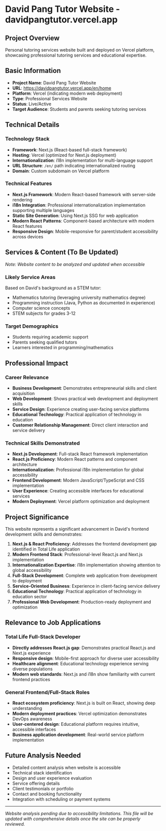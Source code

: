 # David Pang Tutor Website - davidpangtutor.vercel.app

## Project Overview

Personal tutoring services website built and deployed on Vercel platform, showcasing professional tutoring services and educational expertise.

## Basic Information

- **Project Name**: David Pang Tutor Website  
- **URL**: https://davidpangtutor.vercel.app/en/home
- **Platform**: Vercel (indicating modern web deployment)
- **Type**: Professional Services Website
- **Status**: Live/Active
- **Target Audience**: Students and parents seeking tutoring services

## Technical Details

### Technology Stack
- **Framework**: Next.js (React-based full-stack framework)
- **Hosting**: Vercel (optimized for Next.js deployment)
- **Internationalization**: i18n implementation for multi-language support
- **URL Structure**: `/en/` path indicating internationalized routing
- **Domain**: Custom subdomain on Vercel platform

### Technical Features
- **Next.js Framework**: Modern React-based framework with server-side rendering
- **i18n Integration**: Professional internationalization implementation supporting multiple languages
- **Static Site Generation**: Using Next.js SSG for web application
- **Modern React Patterns**: Component-based architecture with modern React features
- **Responsive Design**: Mobile-responsive for parent/student accessibility across devices

## Services & Content (To Be Updated)

*Note: Website content to be analyzed and updated when accessible*

### Likely Service Areas
Based on David's background as a STEM tutor:
- Mathematics tutoring (leveraging university mathematics degree)
- Programming instruction (Java, Python as documented in experience)
- Computer science concepts
- STEM subjects for grades 3-12

### Target Demographics
- Students requiring academic support
- Parents seeking qualified tutors
- Learners interested in programming/mathematics

## Professional Impact

### Career Relevance
- **Business Development**: Demonstrates entrepreneurial skills and client acquisition
- **Web Development**: Shows practical web development and deployment skills
- **Service Design**: Experience creating user-facing service platforms
- **Educational Technology**: Practical application of technology in education
- **Customer Relationship Management**: Direct client interaction and service delivery

### Technical Skills Demonstrated
- **Next.js Development**: Full-stack React framework implementation
- **React.js Proficiency**: Modern React patterns and component architecture
- **Internationalization**: Professional i18n implementation for global accessibility
- **Frontend Development**: Modern JavaScript/TypeScript and CSS implementation
- **User Experience**: Creating accessible interfaces for educational services
- **Modern Deployment**: Vercel platform optimization and deployment

## Project Significance

This website represents a significant advancement in David's frontend development skills and demonstrates:

1. **Next.js & React Proficiency**: Addresses the frontend development gap identified in Total Life application
2. **Modern Frontend Stack**: Professional-level React.js and Next.js implementation
3. **Internationalization Expertise**: i18n implementation showing attention to global accessibility
4. **Full-Stack Development**: Complete web application from development to deployment
5. **Service-Oriented Business**: Experience in client-facing service delivery
6. **Educational Technology**: Practical application of technology in education sector
7. **Professional Web Development**: Production-ready deployment and optimization

## Relevance to Job Applications

### Total Life Full-Stack Developer
- **Directly addresses React.js gap**: Demonstrates practical React.js and Next.js experience
- **Responsive design**: Mobile-first approach for diverse user accessibility
- **Healthcare alignment**: Educational technology experience serving diverse populations
- **Modern web standards**: Next.js and i18n show familiarity with current frontend practices

### General Frontend/Full-Stack Roles
- **React ecosystem proficiency**: Next.js is built on React, showing deep understanding
- **Modern deployment practices**: Vercel optimization demonstrates DevOps awareness
- **User-centered design**: Educational platform requires intuitive, accessible interfaces
- **Business application development**: Real-world service platform implementation

## Future Analysis Needed

- Detailed content analysis when website is accessible
- Technical stack identification
- Design and user experience evaluation
- Service offering details
- Client testimonials or portfolio
- Contact and booking functionality
- Integration with scheduling or payment systems

---

*Website analysis pending due to accessibility limitations. This file will be updated with comprehensive details once the site can be properly reviewed.*